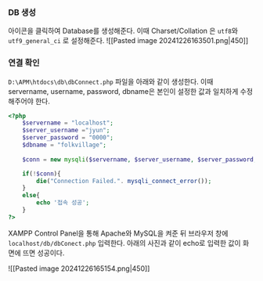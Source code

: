 ### DB 생성
아이콘을 클릭하여 Database를 생성해준다.
이때 Charset/Collation 은 `utf8`와 `utf9_general_ci` 로 설정해준다.
![[Pasted image 20241226163501.png|450]]

### 연결 확인
`D:\APM\htdocs\db\dbConnect.php` 파일을 아래와 같이 생성한다.
이때 servername, username, password, dbname은 본인이 설정한 값과 일치하게 수정해주어야 한다.
``` php title:dbConnect.php
<?php
    $servername = "localhost";
    $server_username ="jyun";
    $server_password = "0000";
    $dbname = "folkvillage";
    
    $conn = new mysqli($servername, $server_username, $server_password, $dbname);

    if(!$conn){
        die("Connection Failed.". mysqli_connect_error());
    }
    else{
        echo '접속 성공';
    }
?>
```

XAMPP Control Panel을 통해 Apache와 MySQL을 켜준 뒤 브라우저 창에 `localhost/db/dbConect.php` 입력한다.
아래의 사진과 같이 echo로 입력한 값이 화면에 뜨면 성공이다.

![[Pasted image 20241226165154.png|450]]

